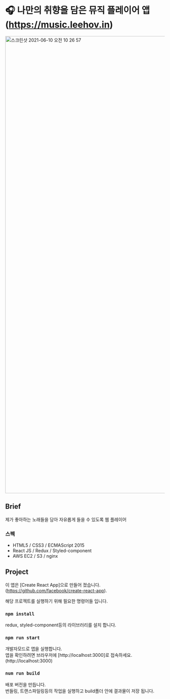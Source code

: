 # 🎧  나만의 취향을 담은 뮤직 플레이어 앱 (https://music.leehov.in)

<img width="1440" alt="스크린샷 2021-06-10 오전 10 26 57" src="https://user-images.githubusercontent.com/35447853/121450292-6b945680-c9d6-11eb-88bf-696d0ce64cef.png">

## Brief

제가 좋아하는 노래들을 담아 자유롭게 들을 수 있도록 웹 플레이어

### 스펙
* HTML5 / CSS3 / ECMAScript 2015
* React JS / Redux / Styled-component
* AWS EC2 / S3 / nginx

## Project

이 앱은 [Create React App]으로 만들어 졌습니다.(https://github.com/facebook/create-react-app).



해당 프로젝트를 실행하기 위해 필요한 명령어들 입니다.
### `npm install`

redux, styled-component등의 라이브러리를 설치 합니다.

### `npm run start`

개발자모드로 앱을 실행합니다.\
앱을 확인하려면 브라우저에 [http://localhost:3000]로 접속하세요. (http://localhost:3000)

### `num run build`

배포 버전을 만듭니다.\
번들링, 트랜스파일링등의 작업을 실행하고 build폴더 안에 결과물이 저장 됩니다.
